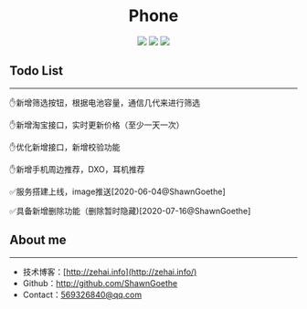 <div align="center">
<h1>Phone</h1>
  <img src="https://img.shields.io/badge/License-MIT-blue.svg"/>
  <img src="https://img.shields.io/static/v1?label=electron&message=7.1.7&color="/>
  <img src="https://img.shields.io/static/v1?label=mac|win|linux&message=7.1.7&color=yellow"/>
</div>



## Todo List

---

:hand:新增筛选按钮，根据电池容量，通信几代来进行筛选

:hand:新增淘宝接口，实时更新价格（至少一天一次）

:hand:优化新增接口，新增校验功能

:hand:新增手机周边推荐，DXO，耳机推荐

:white_check_mark:服务搭建上线，image推送[2020-06-04@ShawnGoethe]

:white_check_mark:具备新增删除功能（删除暂时隐藏)[2020-07-16@ShawnGoethe]



## About me

---

- 技术博客：[http://zehai.info](http://zehai.info/)
- Github：http://github.com/ShawnGoethe
- Contact：569326840@qq.com
